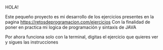 HOLA!

Este pequeño proyecto es mi desarrollo de los ejercicios presentes en la pagina https://retosdeprogramacion.com/ejercicios
Con la finalidad de poner en practica mi logica de programación y sintaxis de JAVA

Por ahora funciona solo con la terminal, digitas el ejercicio que quieres ver y sigues las instrucciones
